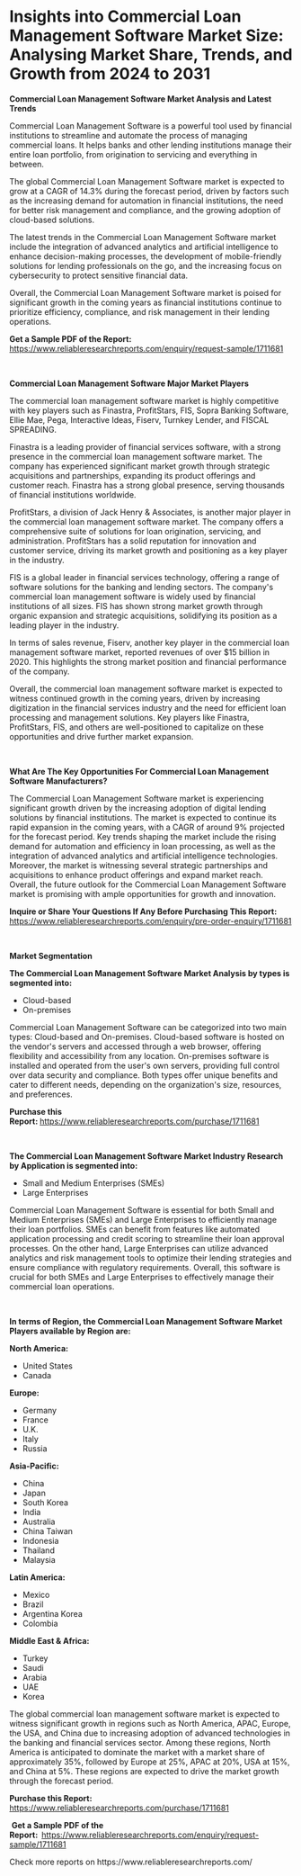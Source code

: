 <p><h1>Insights into Commercial Loan Management Software Market Size: Analysing Market Share, Trends, and Growth from 2024 to 2031</h1></p><p><strong>Commercial Loan Management Software Market Analysis and Latest Trends</strong></p>
<p><p>Commercial Loan Management Software is a powerful tool used by financial institutions to streamline and automate the process of managing commercial loans. It helps banks and other lending institutions manage their entire loan portfolio, from origination to servicing and everything in between. </p><p>The global Commercial Loan Management Software market is expected to grow at a CAGR of 14.3% during the forecast period, driven by factors such as the increasing demand for automation in financial institutions, the need for better risk management and compliance, and the growing adoption of cloud-based solutions. </p><p>The latest trends in the Commercial Loan Management Software market include the integration of advanced analytics and artificial intelligence to enhance decision-making processes, the development of mobile-friendly solutions for lending professionals on the go, and the increasing focus on cybersecurity to protect sensitive financial data. </p><p>Overall, the Commercial Loan Management Software market is poised for significant growth in the coming years as financial institutions continue to prioritize efficiency, compliance, and risk management in their lending operations.</p></p>
<p><strong>Get a Sample PDF of the Report:&nbsp;</strong> <a href="https://www.reliableresearchreports.com/enquiry/request-sample/1711681">https://www.reliableresearchreports.com/enquiry/request-sample/1711681</a></p>
<p>&nbsp;</p>
<p><strong>Commercial Loan Management Software Major Market Players</strong></p>
<p><p>The commercial loan management software market is highly competitive with key players such as Finastra, ProfitStars, FIS, Sopra Banking Software, Ellie Mae, Pega, Interactive Ideas, Fiserv, Turnkey Lender, and FISCAL SPREADING. </p><p>Finastra is a leading provider of financial services software, with a strong presence in the commercial loan management software market. The company has experienced significant market growth through strategic acquisitions and partnerships, expanding its product offerings and customer reach. Finastra has a strong global presence, serving thousands of financial institutions worldwide.</p><p>ProfitStars, a division of Jack Henry & Associates, is another major player in the commercial loan management software market. The company offers a comprehensive suite of solutions for loan origination, servicing, and administration. ProfitStars has a solid reputation for innovation and customer service, driving its market growth and positioning as a key player in the industry.</p><p>FIS is a global leader in financial services technology, offering a range of software solutions for the banking and lending sectors. The company's commercial loan management software is widely used by financial institutions of all sizes. FIS has shown strong market growth through organic expansion and strategic acquisitions, solidifying its position as a leading player in the industry.</p><p>In terms of sales revenue, Fiserv, another key player in the commercial loan management software market, reported revenues of over $15 billion in 2020. This highlights the strong market position and financial performance of the company.</p><p>Overall, the commercial loan management software market is expected to witness continued growth in the coming years, driven by increasing digitization in the financial services industry and the need for efficient loan processing and management solutions. Key players like Finastra, ProfitStars, FIS, and others are well-positioned to capitalize on these opportunities and drive further market expansion.</p></p>
<p>&nbsp;</p>
<p><strong>What Are The Key Opportunities For Commercial Loan Management Software Manufacturers?</strong></p>
<p><p>The Commercial Loan Management Software market is experiencing significant growth driven by the increasing adoption of digital lending solutions by financial institutions. The market is expected to continue its rapid expansion in the coming years, with a CAGR of around 9% projected for the forecast period. Key trends shaping the market include the rising demand for automation and efficiency in loan processing, as well as the integration of advanced analytics and artificial intelligence technologies. Moreover, the market is witnessing several strategic partnerships and acquisitions to enhance product offerings and expand market reach. Overall, the future outlook for the Commercial Loan Management Software market is promising with ample opportunities for growth and innovation.</p></p>
<p><strong>Inquire or Share Your Questions If Any Before Purchasing This Report:</strong> <a href="https://www.reliableresearchreports.com/enquiry/pre-order-enquiry/1711681">https://www.reliableresearchreports.com/enquiry/pre-order-enquiry/1711681</a></p>
<p>&nbsp;</p>
<p><strong>Market Segmentation</strong></p>
<p><strong>The Commercial Loan Management Software Market Analysis by types is segmented into:</strong></p>
<p><ul><li>Cloud-based</li><li>On-premises</li></ul></p>
<p><p>Commercial Loan Management Software can be categorized into two main types: Cloud-based and On-premises. Cloud-based software is hosted on the vendor's servers and accessed through a web browser, offering flexibility and accessibility from any location. On-premises software is installed and operated from the user's own servers, providing full control over data security and compliance. Both types offer unique benefits and cater to different needs, depending on the organization's size, resources, and preferences.</p></p>
<p><strong>Purchase this Report:&nbsp;</strong><a href="https://www.reliableresearchreports.com/purchase/1711681">https://www.reliableresearchreports.com/purchase/1711681</a></p>
<p>&nbsp;</p>
<p><strong>The Commercial Loan Management Software Market Industry Research by Application is segmented into:</strong></p>
<p><ul><li>Small and Medium Enterprises (SMEs)</li><li>Large Enterprises</li></ul></p>
<p><p>Commercial Loan Management Software is essential for both Small and Medium Enterprises (SMEs) and Large Enterprises to efficiently manage their loan portfolios. SMEs can benefit from features like automated application processing and credit scoring to streamline their loan approval processes. On the other hand, Large Enterprises can utilize advanced analytics and risk management tools to optimize their lending strategies and ensure compliance with regulatory requirements. Overall, this software is crucial for both SMEs and Large Enterprises to effectively manage their commercial loan operations.</p></p>
<p>&nbsp;</p>
<p><strong>In terms of Region, the Commercial Loan Management Software Market Players available by Region are:</strong></p>
<p>
    <p> <strong> North America: </strong>
        <ul>
            <li>United States</li>
            <li>Canada</li>
        </ul>
        </p> 
    <p> <strong> Europe: </strong>
        <ul>
            <li>Germany</li>
            <li>France</li>
            <li>U.K.</li>
            <li>Italy</li>
            <li>Russia</li>
        </ul>
        </p> 
    <p> <strong> Asia-Pacific: </strong>
        <ul>
            <li>China</li>
            <li>Japan</li>
            <li>South Korea</li>
            <li>India</li>
            <li>Australia</li>
            <li>China Taiwan</li>
            <li>Indonesia</li>
            <li>Thailand</li>
            <li>Malaysia</li>
        </ul>
        </p> 
    <p> <strong> Latin America: </strong>
        <ul>
            <li>Mexico</li>
            <li>Brazil</li>
            <li>Argentina Korea</li>
            <li>Colombia</li>
        </ul>
        </p> 
    <p> <strong> Middle East & Africa: </strong>
        <ul>
            <li>Turkey</li>
            <li>Saudi</li>
            <li>Arabia</li>
            <li>UAE</li>
            <li>Korea</li>
        </ul>
    </p>
    </p>
<p><p>The global commercial loan management software market is expected to witness significant growth in regions such as North America, APAC, Europe, the USA, and China due to increasing adoption of advanced technologies in the banking and financial services sector. Among these regions, North America is anticipated to dominate the market with a market share of approximately 35%, followed by Europe at 25%, APAC at 20%, USA at 15%, and China at 5%. These regions are expected to drive the market growth through the forecast period.</p></p>
<p><strong>Purchase this Report: </strong><a href="https://www.reliableresearchreports.com/purchase/1711681">https://www.reliableresearchreports.com/purchase/1711681</a></p>
<p>&nbsp;<strong>Get a Sample PDF of the Report:&nbsp;&nbsp;</strong><a href="https://www.reliableresearchreports.com/enquiry/request-sample/1711681">https://www.reliableresearchreports.com/enquiry/request-sample/1711681</a></p>
<p><strong></strong></p>
<p>Check more reports on https://www.reliableresearchreports.com/</p>